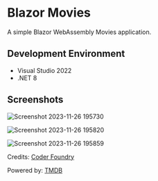 # Blazor Movies
A simple Blazor WebAssembly Movies application.

## Development Environment

-   Visual Studio 2022
-   .NET 8

## Screenshots
![Screenshot 2023-11-26 195730](https://github.com/rajeewa-a/BlazorMovie/assets/70063725/b0be1e9c-6047-40c9-b29d-446d73fb933f)

![Screenshot 2023-11-26 195820](https://github.com/rajeewa-a/BlazorMovie/assets/70063725/b80f520f-4a88-4fc2-a390-623af58490de)

![Screenshot 2023-11-26 195859](https://github.com/rajeewa-a/BlazorMovie/assets/70063725/4884efda-2a11-4ab8-8a81-5bcbd1b942ae)

Credits: [Coder Foundry](https://www.coderfoundry.com/)

Powered by: [TMDB](https://www.themoviedb.org/)

